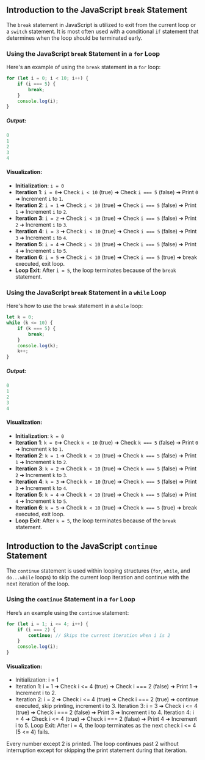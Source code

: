 ## Introduction to the JavaScript `break` Statement
The `break` statement in JavaScript is utilized to exit from the current loop or a `switch` statement. It is most often used with a conditional `if` statement that determines when the loop should be terminated early.

### Using the JavaScript `break` Statement in a `for` Loop
Here's an example of using the `break` statement in a `for` loop:

```js
for (let i = 0; i < 10; i++) {
    if (i === 5) {
        break;
    }
    console.log(i);
}
```

##### Output:
```js
0
1
2
3
4
```

#### Visualization:
- **Initialization**: `i = 0`
- **Iteration 1**: `i = 0`➜ Check `i < 10` (true) ➜ Check `i === 5` (false) ➜ Print `0` ➜ Increment `i` to `1`.
- **Iteration 2**: `i = 1` ➜ Check `i < 10` (true) ➜ Check `i === 5` (false) ➜ Print `1` ➜ Increment `i` to `2`.
- **Iteration 3**: `i = 2` ➜ Check `i < 10` (true) ➜ Check `i === 5` (false) ➜ Print `2` ➜ Increment `i` to `3`.
- **Iteration 4**: `i = 3` ➜ Check `i < 10` (true) ➜ Check `i === 5` (false) ➜ Print `3` ➜ Increment `i` to `4`.
- **Iteration 5**: `i = 4` ➜ Check `i < 10` (true) ➜ Check `i === 5` (false) ➜ Print `4` ➜ Increment `i` to `5`.
- **Iteration 6**: `i = 5` ➜ Check `i < 10` (true) ➜ Check `i === 5` (true) ➜ break executed, exit loop.
- **Loop Exit**: After `i = 5`, the loop terminates because of the `break` statement.

### Using the JavaScript `break` Statement in a `while` Loop
Here's how to use the `break` statement in a `while` loop:
```js
let k = 0;
while (k <= 10) {
    if (k === 5) {
        break;
    }
    console.log(k);
    k++;
}
```

##### Output:
```js
0
1
2
3
4
```

#### Visualization:
- **Initialization**: `k = 0`
- **Iteration 1**: `k = 0`➜ Check `k < 10` (true) ➜ Check `k === 5` (false) ➜ Print `0` ➜ Increment `k` to `1`.
- **Iteration 2**: `k = 1` ➜ Check `k < 10` (true) ➜ Check `k === 5` (false) ➜ Print `1` ➜ Increment `k` to `2`.
- **Iteration 3**: `k = 2` ➜ Check `k < 10` (true) ➜ Check `k === 5` (false) ➜ Print `2` ➜ Increment `k` to `3`.
- **Iteration 4**: `k = 3` ➜ Check `k < 10` (true) ➜ Check `k === 5` (false) ➜ Print `3` ➜ Increment `k` to `4`.
- **Iteration 5**: `k = 4` ➜ Check `k < 10` (true) ➜ Check `k === 5` (false) ➜ Print `4` ➜ Increment `k` to `5`.
- **Iteration 6**: `k = 5` ➜ Check `k < 10` (true) ➜ Check `k === 5` (true) ➜ break executed, exit loop.
- **Loop Exit**: After `k = 5`, the loop terminates because of the `break` statement.

## Introduction to the JavaScript `continue` Statement
The `continue` statement is used within looping structures (`for`, `while`, and `do...while` loops) to skip the current loop iteration and continue with the next iteration of the loop.

### Using the `continue` Statement in a `for` Loop
Here’s an example using the `continue` statement:
```js
for (let i = 1; i <= 4; i++) {
    if (i === 2) {
        continue; // Skips the current iteration when i is 2
    }
    console.log(i);
}
```

#### Visualization:
- Initialization: i = 1
- Iteration 1: i = 1 ➜ Check i <= 4 (true) ➜ Check i === 2 (false) ➜ Print 1 ➜ Increment i to 2.
- Iteration 2: i = 2 ➜ Check i <= 4 (true) ➜ Check i === 2 (true) ➜ continue executed, skip printing, increment i to 3.
Iteration 3: i = 3 ➜ Check i <= 4 (true) ➜ Check i === 2 (false) ➜ Print 3 ➜ Increment i to 4.
Iteration 4: i = 4 ➜ Check i <= 4 (true) ➜ Check i === 2 (false) ➜ Print 4 ➜ Increment i to 5.
Loop Exit: After i = 4, the loop terminates as the next check i <= 4 (5 <= 4) fails.


Every number except 2 is printed. The loop continues past 2 without interruption except for skipping the print statement during that iteration.
